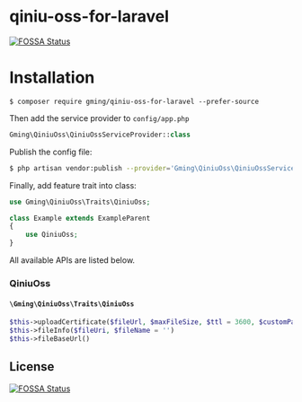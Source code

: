 # qiniu-oss-for-laravel
[![FOSSA Status](https://app.fossa.io/api/projects/git%2Bgithub.com%2FIanGely%2Fqiniu-oss-for-laravel.svg?type=shield)](https://app.fossa.io/projects/git%2Bgithub.com%2FIanGely%2Fqiniu-oss-for-laravel?ref=badge_shield)

# Installation
```
$ composer require gming/qiniu-oss-for-laravel --prefer-source
```

Then add the service provider to `config/app.php`

```php
Gming\QiniuOss\QiniuOssServiceProvider::class
```

Publish the config file:

```sh
$ php artisan vendor:publish --provider='Gming\QiniuOss\QiniuOssServiceProvider' 
```

Finally, add feature trait into class:

```php
use Gming\QiniuOss\Traits\QiniuOss;

class Example extends ExampleParent
{
    use QiniuOss;
}
```

All available APIs are listed below.

### QiniuOss

#### `\Gming\QiniuOss\Traits\QiniuOss`

```php
$this->uploadCertificate($fileUrl, $maxFileSize, $ttl = 3600, $customParam = '')
$this->fileInfo($fileUri, $fileName = '')
$this->fileBaseUrl()
```


## License
[![FOSSA Status](https://app.fossa.io/api/projects/git%2Bgithub.com%2FIanGely%2Fqiniu-oss-for-laravel.svg?type=large)](https://app.fossa.io/projects/git%2Bgithub.com%2FIanGely%2Fqiniu-oss-for-laravel?ref=badge_large)